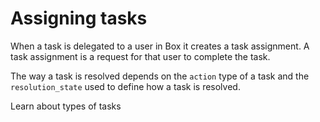 ---
---

# Assigning tasks

When a task is delegated to a user in Box it creates a task assignment. A task
assignment is a request for that user to complete the task.

The way a task is resolved depends on the `action` type of a task and the
`resolution_state` used to define how a task is resolved.

<CTA to='g://tasks'>Learn about types of tasks</CTA>